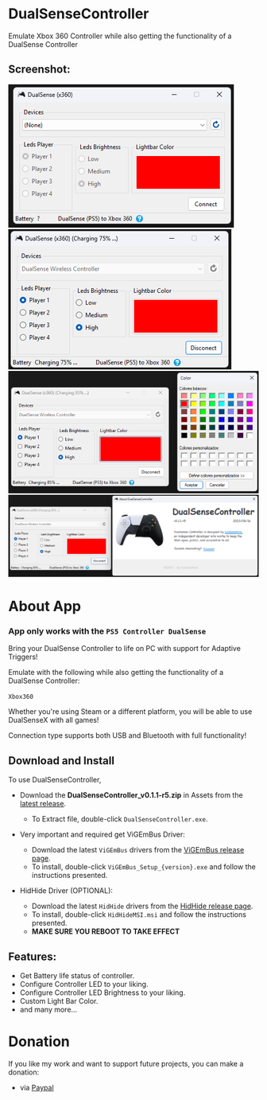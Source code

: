 # DualSenseController
Emulate Xbox 360 Controller while also getting the functionality of a DualSense Controller

## **Screenshot:**
![Screenshot 2023-08-16](preview.png)
![Screenshot 2023-08-16](preview2.png)
![Screenshot 2023-08-16](preview3.png)
![Screenshot 2023-08-16](preview4.png)

# About App
### App only works with the `PS5 Controller DualSense`

Bring your DualSense Controller to life on PC with support for Adaptive Triggers!

Emulate with the following while also getting the functionality of a DualSense Controller:

`Xbox360`


Whether you're using Steam or a different platform, you will be able to use DualSenseX with all games!

Connection type supports both USB and Bluetooth with full functionality!

## Download and Install

To use DualSenseController,

* Download the **DualSenseController_v0.1.1-r5.zip** in Assets from the [latest release](https://github.com/luislasonbra/DualSenseController/releases/latest).  
    * To Extract file, double-click `DualSenseController.exe`.

* Very important and required get ViGEmBus Driver:
    * Download the latest `ViGEmBus` drivers from the [ViGEmBus release page](https://github.com/ViGEm/ViGEmBus/releases/latest).  
    * To install, double-click `ViGEmBus_Setup_{version}.exe` and follow the instructions presented.
    
* HidHide Driver (OPTIONAL):
    * Download the latest `HidHide` drivers from the [HidHide release page](https://github.com/ViGEm/HidHide/releases/latest).  
    * To install, double-click `HidHideMSI.msi` and follow the instructions presented.
    * **MAKE SURE YOU REBOOT TO TAKE EFFECT**

## **Features:**
- Get Battery life status of controller.
- Configure Controller LED to your liking.
- Configure Controller LED Brightness to your liking.
- Custom Light Bar Color.
- and many more...

# Donation
If you like my work and want to support future projects, you can make a donation:
- via [Paypal](https://www.paypal.com/donate/?hosted_button_id=QEMXHPY5LG4AQ)
